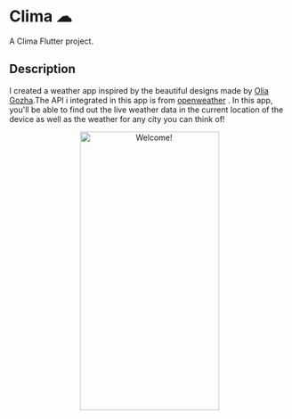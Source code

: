 # Clima ☁

A Clima Flutter project.

## Description

I created a weather app inspired by the beautiful designs made by [Olia Gozha](https://dribbble.com/shots/4663154-).The API i integrated in this app is from [openweather](https://openweathermap.org/) .
In this app, you'll be able to find out the live weather data in the current location of the device as well as the weather for any city you can think of!


<div align="center" width="50">

<img src="https://github.com/londonappbrewery/Images/blob/master/clima-demo.gif" alt="Welcome!" width="250" height= "500" />

</div>

